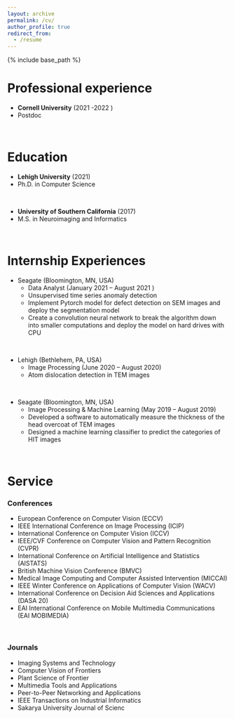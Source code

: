 ```yaml
---
layout: archive
permalink: /cv/
author_profile: true
redirect_from:
  - /resume
---
```


{% include base_path %}


Professional experience
======
* <b> Cornell University</b> (2021 -2022 )
* Postdoc 

<p>&ensp;</p>


Education
======
* <b>Lehigh University</b> (2021)
* Ph.D. in Computer Science


<p>&ensp;</p>

* <b>University of Southern California</b> (2017)
* M.S.  in Neuroimaging and Informatics

<p>&ensp;</p>


Internship Experiences
======

* Seagate (Bloomington, MN, USA)
  * Data Analyst (January 2021 – August 2021 )
  * Unsupervised time series anomaly detection
  * Implement Pytorch model for defect detection on SEM images and deploy the segmentation model
  * Create a convolution neural network to break the algorithm down into smaller computations and deploy the model on hard drives with CPU​



<p>&ensp;</p>

* Lehigh (Bethlehem, PA, USA)
  * Image Processing  (June 2020 – August 2020)
  * Atom dislocation detection in TEM images

<p>&ensp;</p>

* Seagate (Bloomington, MN, USA)
  * Image Processing & Machine Learning  (May 2019 – August 2019)
  * Developed a software to automatically measure the thickness of the head overcoat of TEM images
  * Designed a machine learning classifier to predict the categories of HIT images
  
<p>&ensp;</p>

Service
======
### Conferences
* European Conference on Computer Vision (ECCV)
* IEEE International Conference on Image Processing (ICIP)
* International Conference on Computer Vision (ICCV)
* IEEE/CVF Conference on Computer Vision and Pattern Recognition (CVPR)
* International Conference on Artificial Intelligence and Statistics (AISTATS)
* British Machine Vision Conference (BMVC)
* Medical Image Computing and Computer Assisted Intervention (MICCAI)
* IEEE Winter Conference on Applications of Computer Vision (WACV)
* International Conference on Decision Aid Sciences and Applications (DASA 20) 
* EAI International Conference on Mobile Multimedia Communications (EAI MOBIMEDIA)

<p>&ensp;</p>

### Journals
* Imaging Systems and Technology
* Computer Vision of Frontiers
* Plant Science of Frontier 
* Multimedia Tools and Applications 
* Peer-to-Peer Networking and Applications  
* IEEE Transactions on Industrial Informatics 
* Sakarya University Journal of Scienc
